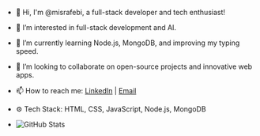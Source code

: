 - 👋 Hi, I'm @misrafebi, a full-stack developer and tech enthusiast!
- 👀 I’m interested in full-stack development and AI.
- 🌱 I’m currently learning Node.js, MongoDB, and improving my typing speed.
- 🌸 I’m looking to collaborate on open-source projects and innovative web apps.
- 📫 How to reach me: [LinkedIn](linkedin.com/in/misrafebi) | [Email](mailto:misrafebi@gmail.com)

- ⚙️ Tech Stack: HTML, CSS, JavaScript, Node.js, MongoDB
- ![GitHub Stats](https://github-readme-stats.vercel.app/api?username=misrafebi&show_icons=true&theme=radical)
